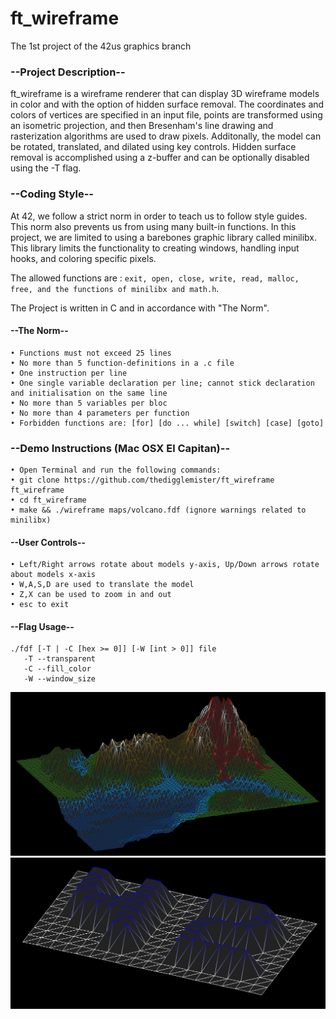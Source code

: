 # ft_wireframe
The 1st project of the 42us graphics branch

### --Project Description--
ft_wireframe is a wireframe renderer that can display 3D wireframe models in color and with the option of hidden surface removal. The coordinates and colors of vertices are specified in an input file, points are transformed using an isometric projection, and then Bresenham's line drawing and rasterization algorithms are used to draw pixels. Additonally, the model can be rotated, translated, and dilated using key controls. Hidden surface removal is accomplished using a z-buffer and can be optionally disabled using the -T flag.

### --Coding Style--
At 42, we follow a strict norm in order to teach us to follow style guides. This norm also prevents us from using many built-in functions. In this project, we are limited to using a barebones graphic library called minilibx. This library limits the functionality to creating windows, handling input hooks, and coloring specific pixels.

The allowed functions are : ```exit, open, close, write, read, malloc, free, and the functions of minilibx and math.h```.

The Project is written in C and in accordance with "The Norm".

#### --The Norm--
    • Functions must not exceed 25 lines
    • No more than 5 function-definitions in a .c file
    • One instruction per line
    • One single variable declaration per line; cannot stick declaration and initialisation on the same line
    • No more than 5 variables per bloc
    • No more than 4 parameters per function
    • Forbidden functions are: [for] [do ... while] [switch] [case] [goto]
    
### --Demo Instructions (Mac OSX El Capitan)--

    • Open Terminal and run the following commands:
    • git clone https://github.com/thedigglemister/ft_wireframe ft_wireframe
    • cd ft_wireframe
    • make && ./wireframe maps/volcano.fdf (ignore warnings related to minilibx)
    
#### --User Controls--
    • Left/Right arrows rotate about models y-axis, Up/Down arrows rotate about models x-axis
    • W,A,S,D are used to translate the model
    • Z,X can be used to zoom in and out
    • esc to exit
   
#### --Flag Usage--

    ./fdf [-T | -C [hex >= 0]] [-W [int > 0]] file
       -T --transparent
       -C --fill_color
       -W --window_size
      
<img src="/images/volcano.png" width="800">
<img src="/images/42.png" width="600">
